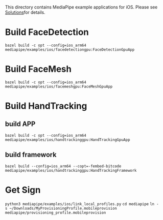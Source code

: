 This directory contains MediaPipe example applications for iOS. Please see [Solutions](https://solutions.mediapipe.dev)for details.

# Build FaceDetection

`bazel build -c opt --config=ios_arm64 mediapipe/examples/ios/facedetectiongpu:FaceDetectionGpuApp`

# Build FaceMesh

`bazel build -c opt --config=ios_arm64 mediapipe/examples/ios/facemeshgpu:FaceMeshGpuApp`

# Build HandTracking

## build APP

`bazel build -c opt --config=ios_arm64 mediapipe/examples/ios/handtrackinggpu:HandTrackingGpuApp`

## build framework

`bazel build --config=ios_arm64 --copt=-fembed-bitcode mediapipe/examples/ios/handtrackinggpu:HandTrackingFramework`


# Get Sign
`python3 mediapipe/examples/ios/link_local_profiles.py`
`cd mediapipe`
`ln -s ~/Downloads/MyProvisioningProfile.mobileprovision mediapipe/provisioning_profile.mobileprovision`

